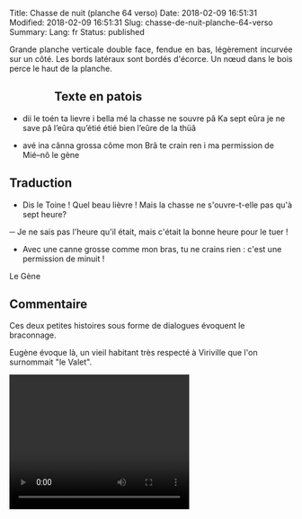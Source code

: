 Title: Chasse de nuit (planche 64 verso)
Date: 2018-02-09 16:51:31
Modified: 2018-02-09 16:51:31
Slug: chasse-de-nuit-planche-64-verso
Summary: 
Lang: fr
Status: published

<p style="text-align:justify;">Grande planche verticale double face, fendue en bas, légèrement incurvée sur un côté. Les bords latéraux sont bordés d'écorce. Un nœud dans le bois perce le haut de la planche.</p>

<figure class="image-block" style="float: left;">
  <img alt="" src="{static}/images/planche_64_verso-2.png">
  <figcaption style="max-width: 288px"></figcaption>
</figure>

## Texte en patois
- dii le toén ta lievre i bella mé la chasse ne souvre pâ Ka sept eûra   je ne save pâ l’eûra qu’étié  étié bien l’eûre de la thüâ

- avé  ina  cânna  grossa  côme  mon  Brâ  te  crain  ren  i  ma  permission  de  Mié–nô     le gène


## Traduction
- Dis le Toine ! Quel beau lièvre !  Mais la chasse ne s'ouvre-t-elle pas qu'à sept heure?

─  Je ne sais pas l'heure qu'il était, mais c'était la bonne heure pour le tuer !

-  Avec une canne grosse comme mon bras, tu ne crains rien : c'est une permission de minuit !


Le Gène

## Commentaire
Ces deux petites histoires sous forme de dialogues évoquent le braconnage.

Eugène évoque là, un vieil habitant très respecté à Viriville que l'on surnommait "le Valet".






<video width="320" height="240" controls>
  <source src="{static}/videos/video_64bis_2.mp4" type="video/mp4">
</video>
